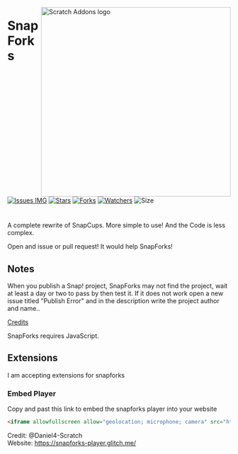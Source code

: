 <img src="https://SnapForks.github.io/SnapForks/SnapForks%20Banner.png" alt="Scratch Addons logo" align="right" width="428px"></img>
# SnapForks

[![Issues IMG](https://img.shields.io/github/issues/SnapForks/SnapForks)](https://github.com/SnapForks/SnapForks/issues)  [![Stars](https://img.shields.io/github/stars/SnapForks/SnapForks?color=purple&label=Stars)](https://github.com/SnapForks/SnapForks/stargazers) [![Forks](https://img.shields.io/github/forks/SnapForks/SnapForks?color=Red&label=Forks)](https://github.com/Daniel4-Scratch/SnapForks/network/members) [![Watchers](https://img.shields.io/github/watchers/Daniel4-Scratch/SnapForks?color=darklime&label=Watchers)](https://github.com/SnapForks/SnapForks/watchers) ![Size](https://img.shields.io/github/repo-size/SnapForks/SnapForks?label=Size)
#
A complete rewrite of SnapCups. More simple to use! And the Code is less complex.

Open and issue or pull request! It would help SnapForks!

## Notes
When you publish a Snap! project, SnapForks may not find the project, wait at least a day or two to pass by then test it. If it does not work open a new issue titled "Publish Error" and in the description write the project author and name..

[Credits](https://github.com/SnapForks/Credits#credits)

SnapForks requires JavaScript.

## Extensions
I am accepting extensions for snapforks
### Embed Player
Copy and past this link to embed the snapforks player into your website
```html
<iframe allowfullscreen allow="geolocation; microphone; camera" src="https://snapforks-player.glitch.me/embed" id="if" width="550" height="630"></iframe>
```
Credit: @Daniel4-Scratch <br>
Website: https://snapforks-player.glitch.me/
